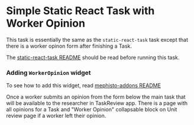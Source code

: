 <!---
  Copyright (c) Meta Platforms and its affiliates.
  This source code is licensed under the MIT license found in the
  LICENSE file in the root directory of this source tree.
-->

# Simple Static React Task with Worker Opinion

This task is essentially the same as the `static-react-task` task except that there is a worker opinon form after finishing a Task. 

The [static-react-task README](../static_react_task/README.md) should be read before running this task.

### Adding `WorkerOpinion` widget

To see how to add this widget, read [mephisto-addons README](packages/mephisto-addons/README.md)

Once a worker submits an opinion from the form below the main task that will be available to the researcher in TaskReview app.
There is a page with all opinions for a Task and "Worker Opinion" collapsable block on Unit review page if a worker left their opinion.
